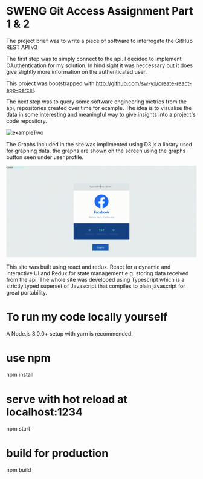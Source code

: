 # SWENG Git Access Assignment Part 1 & 2

The project brief was to write a piece of software to interrogate the GitHub REST API v3

The first step was to simply connect to the api. I decided to implement OAuthentication for my solution. In hind sight it was neccessary but it does give slightly more information on the authenticated user.

This project was bootstrapped with http://github.com/sw-yx/create-react-app-parcel.

The next step was to query some software engineering metrics from the api, repositories created over time for example. The idea is to visualise the data in some interesting and meaningful way to give insights into a project's code repository.

![exampleTwo](docs/GitHubFinalGif.gif)

The Graphs included in the site was implimented using D3.js a library used for graphing data. the graphs are shown on the screen using the graphs button seen under user profile.

![exampleOne](docs/GitHubEdit1.gif) 

This site was built using react and redux. React for a dynamic and interactive UI and Redux for state management e.g. storing data received from the api. The whole site was developed using Typescript which is a strictly typed superset of Javascript that compiles to plain javascript for great portability.


# To run my code locally yourself

A Node.js 8.0.0+ setup with yarn is recommended.



# use npm 
npm install

# serve with hot reload at localhost:1234
npm start

# build for production
npm build
